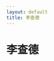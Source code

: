 ```yaml
---
layout: default
title: 李查德
---
```



    
    
<div class="middle-text">

<h1 class="black-text">李查德</h1>

</div>
